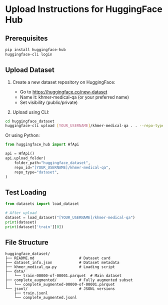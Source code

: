 # Upload Instructions for HuggingFace Hub

## Prerequisites
```bash
pip install huggingface-hub
huggingface-cli login
```

## Upload Dataset

1. Create a new dataset repository on HuggingFace:
   - Go to https://huggingface.co/new-dataset
   - Name it: khmer-medical-qa (or your preferred name)
   - Set visibility (public/private)

2. Upload using CLI:
```bash
cd huggingface_dataset
huggingface-cli upload [YOUR_USERNAME]/khmer-medical-qa . . --repo-type dataset
```

Or using Python:
```python
from huggingface_hub import HfApi

api = HfApi()
api.upload_folder(
    folder_path="huggingface_dataset",
    repo_id="[YOUR_USERNAME]/khmer-medical-qa",
    repo_type="dataset",
)
```

## Test Loading
```python
from datasets import load_dataset

# After upload
dataset = load_dataset("[YOUR_USERNAME]/khmer-medical-qa")
print(dataset)
print(dataset['train'][0])
```

## File Structure
```
huggingface_dataset/
├── README.md                    # Dataset card
├── dataset_info.json            # Dataset metadata
├── khmer_medical_qa.py          # Loading script
├── data/
│   └── train-00000-of-00001.parquet  # Main dataset
├── complete_augmented/          # Fully augmented subset
│   └── complete_augmented-00000-of-00001.parquet
└── jsonl/                       # JSONL versions
    ├── train.jsonl
    └── complete_augmented.jsonl
```
